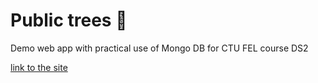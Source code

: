 # Public trees 🎄 
Demo web app with practical use of Mongo DB for CTU FEL course DS2

[link to the site](https://public-trees.vercel.app/#)

